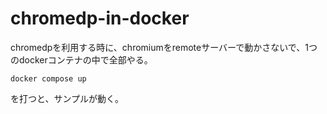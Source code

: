# chromedp-in-docker
chromedpを利用する時に、chromiumをremoteサーバーで動かさないで、1つのdockerコンテナの中で全部やる。

```
docker compose up
```
を打つと、サンプルが動く。
